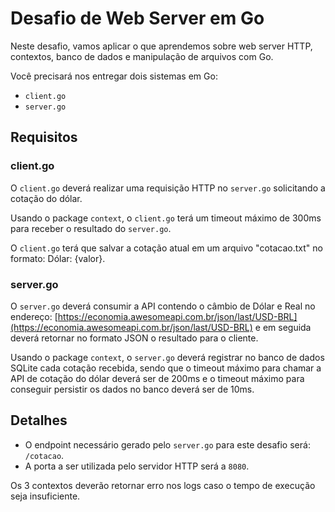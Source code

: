 # Desafio de Web Server em Go

Neste desafio, vamos aplicar o que aprendemos sobre web server HTTP, contextos, banco de dados e manipulação de arquivos com Go.

Você precisará nos entregar dois sistemas em Go:
- `client.go`
- `server.go`

## Requisitos

### client.go

O `client.go` deverá realizar uma requisição HTTP no `server.go` solicitando a cotação do dólar.

Usando o package `context`, o `client.go` terá um timeout máximo de 300ms para receber o resultado do `server.go`.

O `client.go` terá que salvar a cotação atual em um arquivo "cotacao.txt" no formato: Dólar: {valor}.

### server.go

O `server.go` deverá consumir a API contendo o câmbio de Dólar e Real no endereço: [https://economia.awesomeapi.com.br/json/last/USD-BRL](https://economia.awesomeapi.com.br/json/last/USD-BRL) e em seguida deverá retornar no formato JSON o resultado para o cliente.

Usando o package `context`, o `server.go` deverá registrar no banco de dados SQLite cada cotação recebida, sendo que o timeout máximo para chamar a API de cotação do dólar deverá ser de 200ms e o timeout máximo para conseguir persistir os dados no banco deverá ser de 10ms.

## Detalhes

- O endpoint necessário gerado pelo `server.go` para este desafio será: `/cotacao`.
- A porta a ser utilizada pelo servidor HTTP será a `8080`.

Os 3 contextos deverão retornar erro nos logs caso o tempo de execução seja insuficiente.
